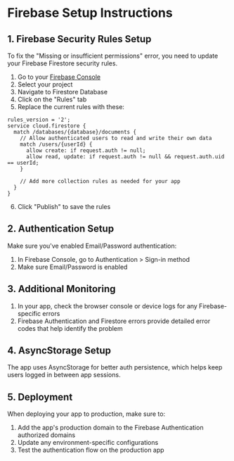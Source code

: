 # Firebase Setup Instructions

## 1. Firebase Security Rules Setup

To fix the "Missing or insufficient permissions" error, you need to update your Firebase Firestore security rules.

1. Go to your [Firebase Console](https://console.firebase.google.com/)
2. Select your project
3. Navigate to Firestore Database
4. Click on the "Rules" tab
5. Replace the current rules with these:

```
rules_version = '2';
service cloud.firestore {
  match /databases/{database}/documents {
    // Allow authenticated users to read and write their own data
    match /users/{userId} {
      allow create: if request.auth != null;
      allow read, update: if request.auth != null && request.auth.uid == userId;
    }
    
    // Add more collection rules as needed for your app
  }
}
```

6. Click "Publish" to save the rules

## 2. Authentication Setup

Make sure you've enabled Email/Password authentication:

1. In Firebase Console, go to Authentication > Sign-in method
2. Make sure Email/Password is enabled

## 3. Additional Monitoring

1. In your app, check the browser console or device logs for any Firebase-specific errors
2. Firebase Authentication and Firestore errors provide detailed error codes that help identify the problem

## 4. AsyncStorage Setup

The app uses AsyncStorage for better auth persistence, which helps keep users logged in between app sessions.

## 5. Deployment

When deploying your app to production, make sure to:

1. Add the app's production domain to the Firebase Authentication authorized domains
2. Update any environment-specific configurations
3. Test the authentication flow on the production app 